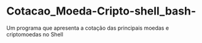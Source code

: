 # Cotacao_Moeda-Cripto-shell_bash-
Um programa que apresenta a cotação das principais moedas e criptomoedas no Shell
